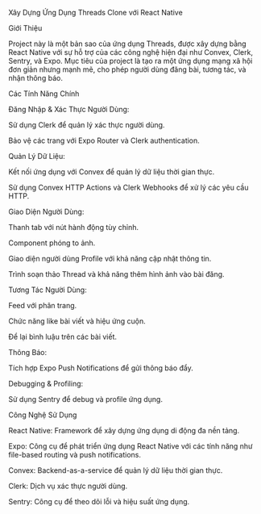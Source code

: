 Xây Dựng Ứng Dụng Threads Clone với React Native

Giới Thiệu

Project này là một bản sao của ứng dụng Threads, được xây dựng bằng React Native với sự hỗ trợ của các công nghệ hiện đại như Convex, Clerk, Sentry, và Expo. Mục tiêu của project là tạo ra một ứng dụng mạng xã hội đơn giản nhưng mạnh mẽ, cho phép người dùng đăng bài, tương tác, và nhận thông báo.

Các Tính Năng Chính

Đăng Nhập & Xác Thực Người Dùng:

Sử dụng Clerk để quản lý xác thực người dùng.

Bảo vệ các trang với Expo Router và Clerk authentication.

Quản Lý Dữ Liệu:

Kết nối ứng dụng với Convex để quản lý dữ liệu thời gian thực.

Sử dụng Convex HTTP Actions và Clerk Webhooks để xử lý các yêu cầu HTTP.

Giao Diện Người Dùng:

Thanh tab với nút hành động tùy chỉnh.

Component phóng to ảnh.

Giao diện người dùng Profile với khả năng cập nhật thông tin.

Trình soạn thảo Thread và khả năng thêm hình ảnh vào bài đăng.

Tương Tác Người Dùng:

Feed với phân trang.

Chức năng like bài viết và hiệu ứng cuộn.

Để lại bình luậu trên các bài viết.

Thông Báo:

Tích hợp Expo Push Notifications để gửi thông báo đẩy.

Debugging & Profiling:

Sử dụng Sentry để debug và profile ứng dụng.

Công Nghệ Sử Dụng

React Native: Framework để xây dựng ứng dụng di động đa nền tảng.

Expo: Công cụ để phát triển ứng dụng React Native với các tính năng như file-based routing và push notifications.

Convex: Backend-as-a-service để quản lý dữ liệu thời gian thực.

Clerk: Dịch vụ xác thực người dùng.

Sentry: Công cụ để theo dõi lỗi và hiệu suất ứng dụng.